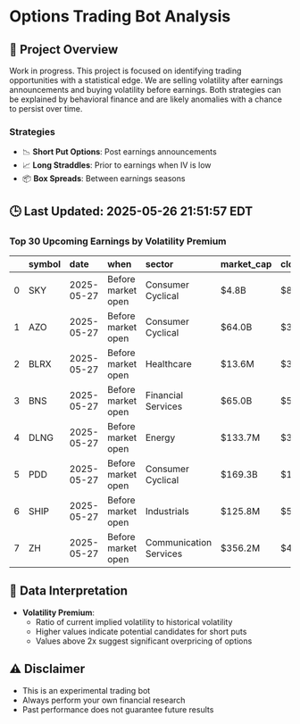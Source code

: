 # Options Trading Bot Analysis

## 🚀 Project Overview
Work in progress. This project is focused on identifying trading opportunities with a statistical edge.
We are selling volatility after earnings announcements and buying volatility before earnings.
Both strategies can be explained by behavioral finance and are likely anomalies with a chance to persist over time.

### Strategies
- 📉 **Short Put Options**: Post earnings announcements
- 📈 **Long Straddles**: Prior to earnings when IV is low
- 📦 **Box Spreads**: Between earnings seasons

## 🕒 Last Updated: 2025-05-26 21:51:57 EDT

### Top 30 Upcoming Earnings by Volatility Premium

|    | symbol   | date       | when               | sector                 | market_cap   | close    | hv_current   | iv_current   | vol_premium   |
|---:|:---------|:-----------|:-------------------|:-----------------------|:-------------|:---------|:-------------|:-------------|:--------------|
|  0 | SKY      | 2025-05-27 | Before market open | Consumer Cyclical      | $4.8B        | $85.66   | 30.48%       | 56.69%       | 1.86x         |
|  1 | AZO      | 2025-05-27 | Before market open | Consumer Cyclical      | $64.0B       | $3859.25 | 20.72%       | 28.81%       | 1.39x         |
|  2 | BLRX     | 2025-05-27 | Before market open | Healthcare             | $13.6M       | $3.80    | nan%         | nan%         | nanx          |
|  3 | BNS      | 2025-05-27 | Before market open | Financial Services     | $65.0B       | $51.62   | nan%         | nan%         | nanx          |
|  4 | DLNG     | 2025-05-27 | Before market open | Energy                 | $133.7M      | $3.50    | nan%         | nan%         | nanx          |
|  5 | PDD      | 2025-05-27 | Before market open | Consumer Cyclical      | $169.3B      | $119.80  | nan%         | nan%         | nanx          |
|  6 | SHIP     | 2025-05-27 | Before market open | Industrials            | $125.8M      | $5.93    | nan%         | nan%         | nanx          |
|  7 | ZH       | 2025-05-27 | Before market open | Communication Services | $356.2M      | $4.01    | nan%         | nan%         | nanx          |

## 📝 Data Interpretation

- **Volatility Premium**: 
  - Ratio of current implied volatility to historical volatility
  - Higher values indicate potential candidates for short puts
  - Values above 2x suggest significant overpricing of options

## ⚠️ Disclaimer
- This is an experimental trading bot
- Always perform your own financial research
- Past performance does not guarantee future results
